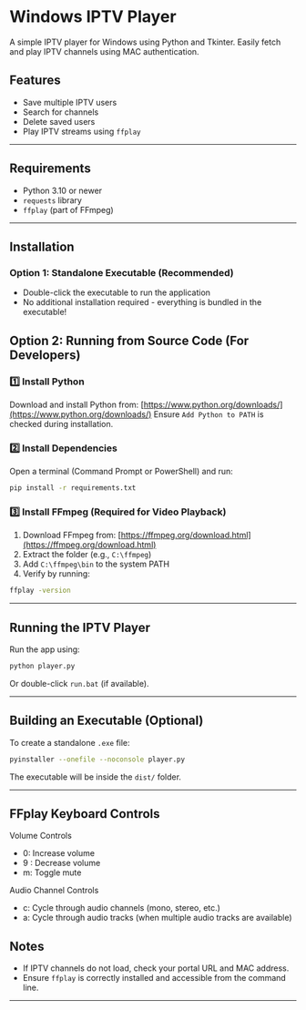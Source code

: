 # Windows IPTV Player

A simple IPTV player for Windows using Python and Tkinter. Easily fetch and play IPTV channels using MAC authentication.

## Features

- Save multiple IPTV users
- Search for channels
- Delete saved users
- Play IPTV streams using `ffplay`

---

## Requirements

- Python 3.10 or newer
- `requests` library
- `ffplay` (part of FFmpeg)

---

## Installation

### Option 1: Standalone Executable (Recommended)

- Double-click the executable to run the application
- No additional installation required - everything is bundled in the executable!

## Option 2: Running from Source Code (For Developers)

### 1️⃣ Install Python

Download and install Python from: [https://www.python.org/downloads/](https://www.python.org/downloads/)
Ensure `Add Python to PATH` is checked during installation.

### 2️⃣ Install Dependencies

Open a terminal (Command Prompt or PowerShell) and run:

```sh
pip install -r requirements.txt
```

### 3️⃣ Install FFmpeg (Required for Video Playback)

1. Download FFmpeg from: [https://ffmpeg.org/download.html](https://ffmpeg.org/download.html)
2. Extract the folder (e.g., `C:\ffmpeg`)
3. Add `C:\ffmpeg\bin` to the system PATH
4. Verify by running:

```sh
ffplay -version
```

---

## Running the IPTV Player

Run the app using:

```sh
python player.py
```

Or double-click `run.bat` (if available).

---

## Building an Executable (Optional)

To create a standalone `.exe` file:

```sh
pyinstaller --onefile --noconsole player.py
```

The executable will be inside the `dist/` folder.

---

## FFplay Keyboard Controls

Volume Controls

- 0: Increase volume
- 9 : Decrease volume
- m: Toggle mute

Audio Channel Controls

- c: Cycle through audio channels (mono, stereo, etc.)
- a: Cycle through audio tracks (when multiple audio tracks are available)

## Notes

- If IPTV channels do not load, check your portal URL and MAC address.
- Ensure `ffplay` is correctly installed and accessible from the command line.

---
